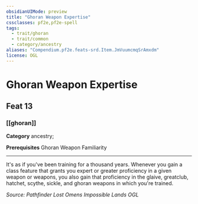 ```yaml
---
obsidianUIMode: preview
title: "Ghoran Weapon Expertise"
cssclasses: pf2e,pf2e-spell
tags:
  - trait/ghoran
  - trait/common
  - category/ancestry
aliases: "Compendium.pf2e.feats-srd.Item.JmVuumcmqSrAmxdm"
license: OGL
---
```

# Ghoran Weapon Expertise
## Feat 13
### [[ghoran]]

**Category** ancestry; 



**Prerequisites** Ghoran Weapon Familiarity
* * *
It's as if you've been training for a thousand years. Whenever you gain a class feature that grants you expert or greater proficiency in a given weapon or weapons, you also gain that proficiency in the glaive, greatclub, hatchet, scythe, sickle, and ghoran weapons in which you're trained.

*Source: Pathfinder Lost Omens Impossible Lands*
*OGL*